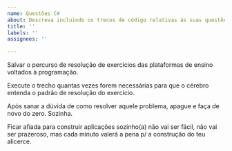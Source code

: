 ```yaml
---
name: Questões C#
about: Descreva incluindo os trecos de código relativas às suas questões
title: ''
labels: ''
assignees: ''

---
```


Salvar o percurso de resolução de exercícios das plataformas de ensino voltados à programação.

Execute o trecho quantas vezes forem necessárias para que o cérebro entenda o padrão de resolução do exercício.

Após sanar a dúvida de como resolver aquele problema, apague e faça de novo do zero. Sozinha.

Ficar afiada para construir aplicações sozinho(a) não vai ser fácil, não vai ser prazeroso, mas cada minuto valerá a pena p/ a construção do teu alicerce.
